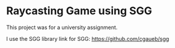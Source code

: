 # Raycasting Game using SGG

This project was for a university assignment.

I use the SGG library
link for SGG: https://github.com/cgaueb/sgg
